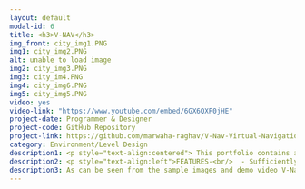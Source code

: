 ```yaml
---
layout: default
modal-id: 6
title: <h3>V-NAV</h3>
img_front: city_img1.PNG
img1: city_img2.PNG
alt: unable to load image
img2: city_img3.PNG
img3: city_im4.PNG
img4: city_img6.PNG
img5: city_img5.PNG
video: yes
video-link: "https://www.youtube.com/embed/6GX6QXF0jHE"
project-date: Programmer & Designer
project-code: GitHub Repository
project-link: https://github.com/marwaha-raghav/V-Nav-Virtual-Navigation-Environment-
category: Environment/Level Design
description1: <p style="text-align:centered"> This portfolio contains an environment called V-Nav (Virtual Navigation) created in the Unity3D framework. I used Unity3D game engine to manually design scenes with common urban structures and add freely available 3D assets, representing foreground classes, to the scene. Manually generating the scene facilitates in generating annotations such as pixel wise labels very easily, Which eliminates the need for manually labaelling images for training a network. <b><i>The main purpose of designing this environment was to collect images to create a custom Synthetic Dataset of an Urban Environment, which can be used to train Neural Networks for various Computer Vision Applications<i><b>.</p>
description2: <p style="text-align:left">FEATURES-<br/>  - Sufficiently large Urban Environment- that can be used in a game scene or for collection of images for a synthetic dataset.<br/> - Contains a Custom Built Stereo Vision Camera script in C# (Shown in sample image 4).<br/> - Standard car model for easy navigation.<br/> - Unity images Synthesis Library for easy generation of depth maps, normals etc is included.<br/> - Easily Customizable by end user, as various free to use assets are included in the project.<br/> - Post Processing effects such as ambient occulusion, color grading and vignette have been used to beautify the environment. (can be turned off if needed)</p>
description3: As can be seen from the sample images and demo video V-Nav is still under active construction. Although V-Nav does not have photo-realistic textures like those of AAA game titles, it can be of good use for creating game levels for starting out Indie Game Developers and also for researchers looking actively to collect a viable synthetic data set of an urban seeting from an environment ie Completely Open Source.
---
```

